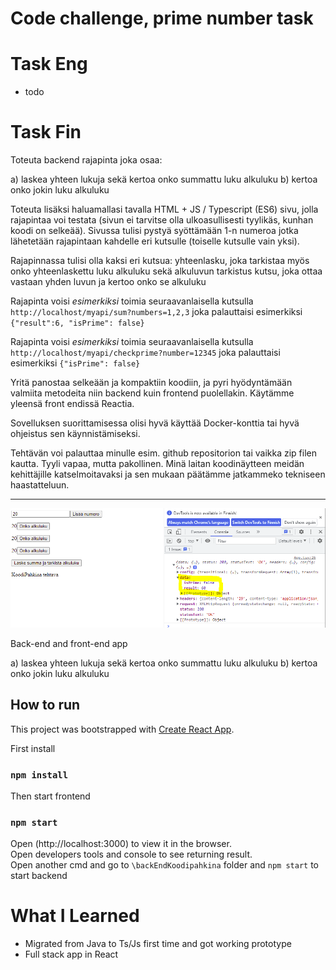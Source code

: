 # Code challenge, prime number task

# Task Eng 

- todo

# Task Fin

Toteuta backend rajapinta joka osaa:

a) laskea yhteen lukuja sekä kertoa onko summattu luku alkuluku
b) kertoa onko jokin luku alkuluku

Toteuta lisäksi haluamallasi tavalla HTML + JS / Typescript (ES6) sivu, jolla rajapintaa voi testata (sivun ei tarvitse olla ulkoasullisesti tyylikäs, kunhan koodi on selkeää). Sivussa tulisi pystyä syöttämään 1-n numeroa jotka lähetetään rajapintaan kahdelle eri kutsulle (toiselle kutsulle vain yksi).

Rajapinnassa tulisi olla kaksi eri kutsua: yhteenlasku, joka tarkistaa myös onko yhteenlaskettu luku alkuluku sekä alkuluvun tarkistus kutsu, joka ottaa vastaan yhden luvun ja kertoo onko se alkuluku

Rajapinta voisi *esimerkiksi* toimia seuraavanlaisella kutsulla `http://localhost/myapi/sum?numbers=1,2,3`
joka palauttaisi esimerkiksi `{"result":6, "isPrime": false}`


Rajapinta voisi *esimerkiksi* toimia seuraavanlaisella kutsulla `http://localhost/myapi/checkprime?number=12345`
joka palauttaisi esimerkiksi `{"isPrime": false}`

Yritä panostaa selkeään ja kompaktiin koodiin, ja pyri hyödyntämään valmiita metodeita niin backend kuin frontend puolellakin. Käytämme yleensä front endissä Reactia.

Sovelluksen suorittamisessa olisi hyvä käyttää Docker-konttia tai hyvä ohjeistus sen käynnistämiseksi.

Tehtävän voi palauttaa minulle esim. github repositorion tai vaikka zip filen kautta. Tyyli vapaa, mutta pakollinen. Minä laitan koodinäytteen meidän kehittäjille katselmoitavaksi ja sen mukaan päätämme jatkammeko tekniseen haastatteluun.

<hr>

![koodiPahkina](demo.PNG)

Back-end and front-end app

a) laskea yhteen lukuja sekä kertoa onko summattu luku alkuluku
b) kertoa onko jokin luku alkuluku

## How to run

This project was bootstrapped with [Create React App](https://github.com/facebook/create-react-app).

First install

### `npm install`

Then start frontend

### `npm start`

Open (http://localhost:3000) to view it in the browser. <br>
Open developers tools and console to see returning result. <br>
Open another cmd and go to `\backEndKoodipahkina` folder and `npm start` to start backend

# What I Learned

- Migrated from Java to Ts/Js first time and got working prototype
- Full stack app in React 